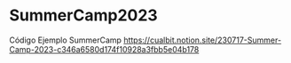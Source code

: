 # SummerCamp2023
Código Ejemplo SummerCamp
https://cualbit.notion.site/230717-Summer-Camp-2023-c346a6580d174f10928a3fbb5e04b178